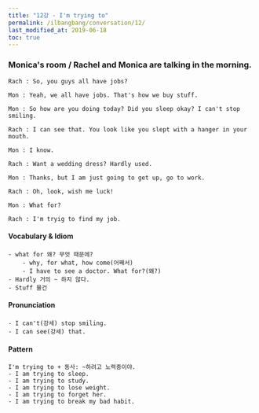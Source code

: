 ```yaml
---
title: "12강 - I'm trying to"
permalink: /ilbangbang/conversation/12/
last_modified_at: 2019-06-18
toc: true
---
```


### Monica's room / Rachel and Monica are talking in the morning.

```
Rach : So, you guys all have jobs?

Mon : Yeah, we all have jobs. That's how we buy stuff.

Mon : So how are you doing today? Did you sleep okay? I can't stop smiling.

Rach : I can see that. You look like you slept with a hanger in your mouth.

Mon : I know.

Rach : Want a wedding dress? Hardly used.

Mon : Thanks, but I am just going to get up, go to work.

Rach : Oh, look, wish me luck!

Mon : What for?

Rach : I'm tryig to find my job.
```

#### Vocabulary & Idiom
```
- what for 왜? 무엇 때문에?
    - why, for what, how come(어째서)
    - I have to see a doctor. What for?(왜?)
- Hardly 거의 ~ 하지 않다.
- Stuff 물건
```

#### Pronunciation
```
- I can't(강세) stop smiling.
- I can see(강세) that.
```

#### Pattern
```
I'm trying to + 동사: ~하려고 노력중이야.
- I am trying to sleep.
- I am trying to study.
- I am trying to lose weight.
- I am trying to forget her.
- I am trying to break my bad habit.
```